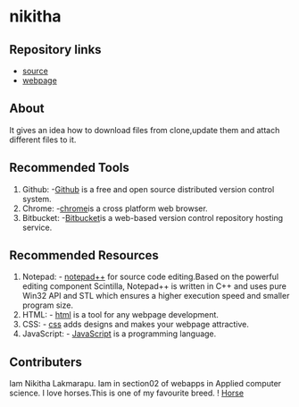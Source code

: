# nikitha
## Repository links
- [source](https://github.com/NikithaLakmarapu/nikitha.git)
- [webpage](https://nikithalakmarapu.github.io/nikitha/)
## About
It gives an idea how to download files from clone,update them and attach different files to it.
## Recommended Tools
1. Github: -[Github](https://github.com/join/plan)  is a free and open source distributed version control system.
1. Chrome: -[chrome](https://www.google.com/chrome/)is a cross platform web browser.
1. Bitbucket: -[Bitbucket](https://bitbucket.org/dashboard/overview)is a web-based version control repository hosting service.

## Recommended Resources
1. Notepad:  - [notepad++](https://notepad-plus-plus.org/) for source code editing.Based on the powerful editing 
component Scintilla, Notepad++ is written in C++ and uses pure Win32 API and
 STL which ensures a higher execution speed and smaller program size.
1. HTML: - [html](https://www.w3schools.com/tags/att_a_download.asp) is a tool for any webpage development.
1. CSS: - [css](https://www.w3schools.com/w3css/4/w3.css) adds designs and makes your webpage attractive.
1. JavaScript: - [JavaScript](https://www.javascript.com/) is a programming language.
## Contributers
Iam Nikitha Lakmarapu.
Iam in section02 of webapps in Applied computer science.
I love horses.This is one of my favourite breed.
! [Horse](https://github.com/NikithaLakmarapu/nikitha/blob/master/love.jpg)
